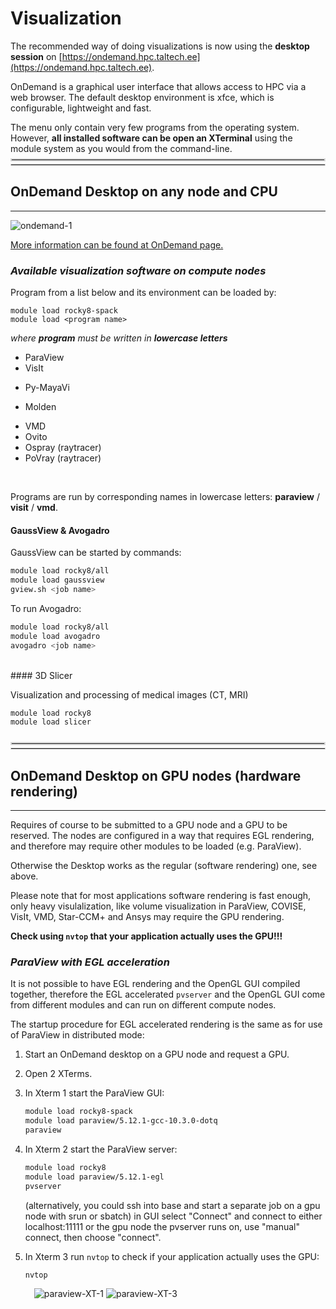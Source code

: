 # Visualization


The recommended way of doing visualizations is now using the **desktop session** on [https://ondemand.hpc.taltech.ee](https://ondemand.hpc.taltech.ee).

OnDemand is a graphical user interface that allows access to HPC via a web browser. The default desktop environment is xfce, which is configurable, lightweight and fast.

The menu only contain very few programs from the operating system. However, **all installed software can be open an XTerminal** using the module system as you would from the command-line.

<br>
<hr style="margin-right: 0px; margin-bottom: 4px; margin-left: 0px; margin-top: -24px; border:2px solid  #d9d9d9 "></hr>
<hr style="margin: 4px 0px; border:1px solid  #d9d9d9 "></hr>

## OnDemand Desktop on any node and CPU

---

![ondemand-1](/visualization/ondemand-1.png)

[More information can be found at OnDemand page.](/ondemand.md)

### _Available visualization software on compute nodes_

Program from a list below and its environment can be loaded by:

	module load rocky8-spack
	module load <program name>

_where **program** must be written in **lowercase letters**_ 

-   ParaView 
-   VisIt 
<!-- -   COVISE -->
-   Py-MayaVi 
<!-- -   OpenDX -->
-   Molden
<!-- -   VAPOR -->
-   VMD 
-   Ovito
-   Ospray (raytracer)
-   PoVray (raytracer)

<br>

Programs are run by corresponding names in lowercase letters: **paraview** / **visit** / **vmd**.

#### GaussView & Avogadro

GaussView can be started by commands:
```bash
module load rocky8/all
module load gaussview
gview.sh <job name>
```
To run Avogadro:
```bash
module load rocky8/all
module load avogadro
avogadro <job name>
```
<br>
#### 3D Slicer

Visualization and processing of medical images (CT, MRI)
```bash
module load rocky8
module load slicer
```



<br>
<br>
<hr style="margin-right: 0px; margin-bottom: 4px; margin-left: 0px; margin-top: -24px; border:2px solid  #d9d9d9 "></hr>
<hr style="margin: 4px 0px; border:1px solid  #d9d9d9 "></hr>

## OnDemand Desktop on GPU nodes (hardware rendering)

---

Requires of course to be submitted to a GPU node and a GPU to be reserved. The nodes are configured in a way that requires EGL rendering, and therefore may require other modules to be loaded (e.g. ParaView).

Otherwise the Desktop works as the regular (software rendering) one, see above.

Please note that for most applications software rendering is fast enough, only heavy visulalization, like volume visualization in ParaView, COVISE, VisIt, VMD, Star-CCM+ and Ansys may require the GPU rendering.


**Check using `nvtop` that your application actually uses the GPU!!!**


### _ParaView with EGL acceleration_

It is not possible to have EGL rendering and the OpenGL GUI compiled together, therefore the EGL accelerated `pvserver` and the OpenGL GUI come from different modules and can run on different compute nodes.

The startup procedure for EGL accelerated rendering is the same as for use of ParaView in distributed mode:

1. Start an OnDemand desktop on a GPU node and request a GPU.
2. Open 2 XTerms.
3. In Xterm 1 start the ParaView GUI: 
	```bash
	module load rocky8-spack 
	module load paraview/5.12.1-gcc-10.3.0-dotq
	paraview
	```
4. In Xterm 2 start the ParaView server: 
	```bash 
	module load rocky8 
	module load paraview/5.12.1-egl 
	pvserver
	```
	(alternatively, you could ssh into base and start a separate job on a gpu node with srun or sbatch) in GUI select "Connect" and connect to either localhost:11111 or the gpu node the pvserver runs on, use "manual" connect, then choose "connect".

5. In Xterm 3 run `nvtop` to check if your application actually uses the GPU:
	```bash 
	nvtop
	```

<div style="width:85%; height:85%; margin-left: auto; margin-right: auto;"> 
	
![paraview-XT-1](/visualization/paraview-XT-1.png)
![paraview-XT-3](/visualization/paraview-XT-3.png)

</div>	
	
![paraview](/visualization/paraview.png)



A similar procedure can also be used to connect a client running on your desktop computer to the pvserver on the compute node.

[For more explanations, see ParaView WIKI.](https://www.paraview.org/Wiki/Reverse_connection_and_port_forwarding)


### _StarCCM+ with hardware rendering_

    vglrun starccm+ -clientldpreload /usr/lib64/libvglfaker.so -graphics native -rgpu auto  -power -fabric TCP -podkey $YOURPODKEY ...


<br>
<hr style="margin-right: 0px; margin-bottom: 4px; margin-left: 0px; margin-top: -24px; border:2px solid  #d9d9d9 "></hr>
<hr style="margin: 4px 0px; border:1px solid  #d9d9d9 "></hr>

## _In-situ visualization (in preparation)_

---

In-situ visualization creates the visualization during the simulation instead of during the postprocesssing phase. The simulation code needs to be connected to in-situ visualization libraries. e.g. Catalyst (ParaView), LibSim (VisIt) and Ascent.

<div class="simple1">
The following are installed on our cluster:

-   [Catalyst](https://www.paraview.org/hpc-insitu/)
-   [Ascent](https://github.com/Alpine-DAV/ascent)
-   LibSim
-   SENSEI

</div>
<br>

Ascent on all nodes:

```bash
module load rocky8-spack
module load ascent
```

Catalyst on all nodes:

```bash
module load rocky8-spack
module load libcatalyst/2.0.0-gcc-10.3.0-openblas-bp26
```

[Catalyst can be used within OpenFOAM and NEK5000 simulations.](https://github.com/KTH-Nek5000/InSituPackage) 


<br>
<br>



